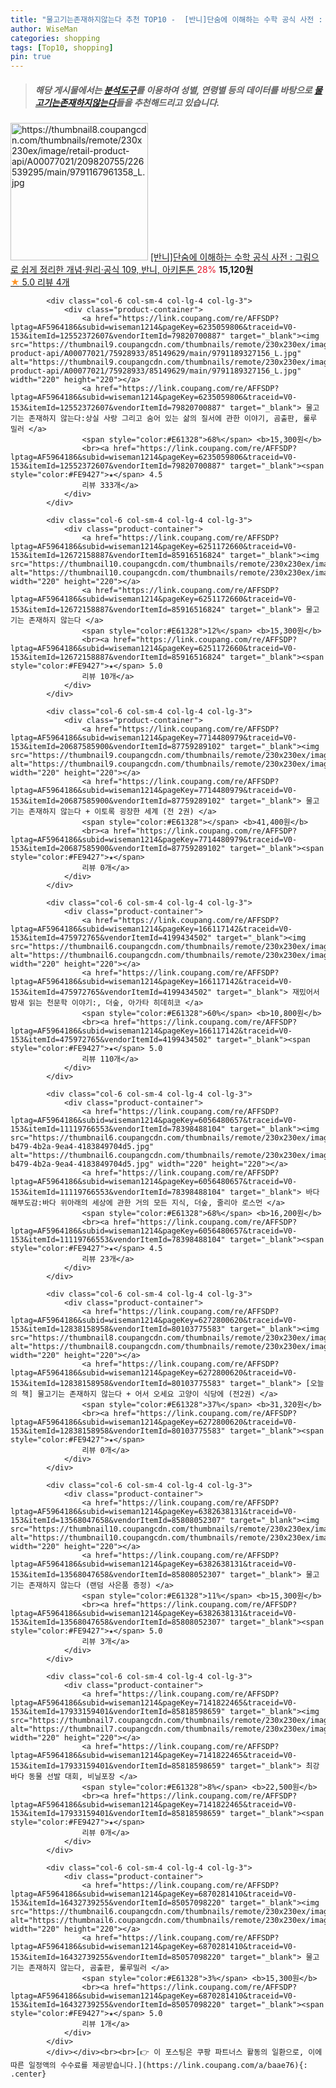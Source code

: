 ```yaml
---
title: "물고기는존재하지않는다 추천 TOP10 -  [반니]단숨에 이해하는 수학 공식 사전 : 그림으로 쉽게 정리한 개념·원리·공식 109, 반니, 아키톤톤 "
author: WiseMan
categories: shopping
tags: [Top10, shopping]
pin: true
---
```


> ##### 해당 게시물에서는 [**분석도구**](https://itemscout.io/)를 이용하여 **성별**, **연령별** 등의 데이터를 바탕으로 [**물고기는존재하지않는다**](https://link.coupang.com/a/baae76)들을 추천해드리고 있습니다.
<div class="container"><div class="row">
            <div class="col-6 col-sm-4 col-lg-4 col-lg-3">
                <div class="product-container">
                    <a href="https://link.coupang.com/re/AFFSDP?lptag=AF5964186&subid=wiseman1214&pageKey=7623485639&traceid=V0-153&itemId=20216922367&vendorItemId=87347511918" target="_blank"><img src="https://thumbnail8.coupangcdn.com/thumbnails/remote/230x230ex/image/retail-product-api/A00077021/209820755/226539295/main/9791167961358_L.jpg" alt="https://thumbnail8.coupangcdn.com/thumbnails/remote/230x230ex/image/retail-product-api/A00077021/209820755/226539295/main/9791167961358_L.jpg" width="220" height="220"></a>
                    <a href="https://link.coupang.com/re/AFFSDP?lptag=AF5964186&subid=wiseman1214&pageKey=7623485639&traceid=V0-153&itemId=20216922367&vendorItemId=87347511918" target="_blank"> [반니]단숨에 이해하는 수학 공식 사전 : 그림으로 쉽게 정리한 개념·원리·공식 109, 반니, 아키톤톤 </a>
                    <span style="color:#E61328">28%</span> <b>15,120원</b>
                    <br><a href="https://link.coupang.com/re/AFFSDP?lptag=AF5964186&subid=wiseman1214&pageKey=7623485639&traceid=V0-153&itemId=20216922367&vendorItemId=87347511918" target="_blank"><span style="color:#FE9427">★</span> 5.0
                    리뷰 4개</a>
                </div>
            </div>
            
            <div class="col-6 col-sm-4 col-lg-4 col-lg-3">
                <div class="product-container">
                    <a href="https://link.coupang.com/re/AFFSDP?lptag=AF5964186&subid=wiseman1214&pageKey=6235059806&traceid=V0-153&itemId=12552372607&vendorItemId=79820700887" target="_blank"><img src="https://thumbnail9.coupangcdn.com/thumbnails/remote/230x230ex/image/retail-product-api/A00077021/75928933/85149629/main/9791189327156_L.jpg" alt="https://thumbnail9.coupangcdn.com/thumbnails/remote/230x230ex/image/retail-product-api/A00077021/75928933/85149629/main/9791189327156_L.jpg" width="220" height="220"></a>
                    <a href="https://link.coupang.com/re/AFFSDP?lptag=AF5964186&subid=wiseman1214&pageKey=6235059806&traceid=V0-153&itemId=12552372607&vendorItemId=79820700887" target="_blank"> 물고기는 존재하지 않는다:상실 사랑 그리고 숨어 있는 삶의 질서에 관한 이야기, 곰출판, 룰루 밀러 </a>
                    <span style="color:#E61328">68%</span> <b>15,300원</b>
                    <br><a href="https://link.coupang.com/re/AFFSDP?lptag=AF5964186&subid=wiseman1214&pageKey=6235059806&traceid=V0-153&itemId=12552372607&vendorItemId=79820700887" target="_blank"><span style="color:#FE9427">★</span> 4.5
                    리뷰 333개</a>
                </div>
            </div>
            
            <div class="col-6 col-sm-4 col-lg-4 col-lg-3">
                <div class="product-container">
                    <a href="https://link.coupang.com/re/AFFSDP?lptag=AF5964186&subid=wiseman1214&pageKey=6251172660&traceid=V0-153&itemId=12672158887&vendorItemId=85916516824" target="_blank"><img src="https://thumbnail10.coupangcdn.com/thumbnails/remote/230x230ex/image/vendor_inventory/86b3/53ce69f06d03cc8c811ac02d9060816342ed88b87f234dcafda955abc805.jpg" alt="https://thumbnail10.coupangcdn.com/thumbnails/remote/230x230ex/image/vendor_inventory/86b3/53ce69f06d03cc8c811ac02d9060816342ed88b87f234dcafda955abc805.jpg" width="220" height="220"></a>
                    <a href="https://link.coupang.com/re/AFFSDP?lptag=AF5964186&subid=wiseman1214&pageKey=6251172660&traceid=V0-153&itemId=12672158887&vendorItemId=85916516824" target="_blank"> 물고기는 존재하지 않는다 </a>
                    <span style="color:#E61328">12%</span> <b>15,300원</b>
                    <br><a href="https://link.coupang.com/re/AFFSDP?lptag=AF5964186&subid=wiseman1214&pageKey=6251172660&traceid=V0-153&itemId=12672158887&vendorItemId=85916516824" target="_blank"><span style="color:#FE9427">★</span> 5.0
                    리뷰 10개</a>
                </div>
            </div>
            
            <div class="col-6 col-sm-4 col-lg-4 col-lg-3">
                <div class="product-container">
                    <a href="https://link.coupang.com/re/AFFSDP?lptag=AF5964186&subid=wiseman1214&pageKey=7714480979&traceid=V0-153&itemId=20687585900&vendorItemId=87759289102" target="_blank"><img src="https://thumbnail9.coupangcdn.com/thumbnails/remote/230x230ex/image/vendor_inventory/cb57/7d5b38deadf499db455c87a7c6003f7d4b3cb8ea344c0f8690fe9dabd4af.png" alt="https://thumbnail9.coupangcdn.com/thumbnails/remote/230x230ex/image/vendor_inventory/cb57/7d5b38deadf499db455c87a7c6003f7d4b3cb8ea344c0f8690fe9dabd4af.png" width="220" height="220"></a>
                    <a href="https://link.coupang.com/re/AFFSDP?lptag=AF5964186&subid=wiseman1214&pageKey=7714480979&traceid=V0-153&itemId=20687585900&vendorItemId=87759289102" target="_blank"> 물고기는 존재하지 않는다 + 이토록 굉장한 세계 (전 2권) </a>
                    <span style="color:#E61328"></span> <b>41,400원</b>
                    <br><a href="https://link.coupang.com/re/AFFSDP?lptag=AF5964186&subid=wiseman1214&pageKey=7714480979&traceid=V0-153&itemId=20687585900&vendorItemId=87759289102" target="_blank"><span style="color:#FE9427">★</span> 
                    리뷰 0개</a>
                </div>
            </div>
            
            <div class="col-6 col-sm-4 col-lg-4 col-lg-3">
                <div class="product-container">
                    <a href="https://link.coupang.com/re/AFFSDP?lptag=AF5964186&subid=wiseman1214&pageKey=166117142&traceid=V0-153&itemId=475972765&vendorItemId=4199434502" target="_blank"><img src="https://thumbnail6.coupangcdn.com/thumbnails/remote/230x230ex/image/vendor_inventory/4ffb/9d95bdaea7d3bbe1a2977d3595cf181cb0f165012d31646ccc3a5697cb1e.jpg" alt="https://thumbnail6.coupangcdn.com/thumbnails/remote/230x230ex/image/vendor_inventory/4ffb/9d95bdaea7d3bbe1a2977d3595cf181cb0f165012d31646ccc3a5697cb1e.jpg" width="220" height="220"></a>
                    <a href="https://link.coupang.com/re/AFFSDP?lptag=AF5964186&subid=wiseman1214&pageKey=166117142&traceid=V0-153&itemId=475972765&vendorItemId=4199434502" target="_blank"> 재밌어서 밤새 읽는 천문학 이야기:, 더숲, 아가타 히데히코 </a>
                    <span style="color:#E61328">60%</span> <b>10,800원</b>
                    <br><a href="https://link.coupang.com/re/AFFSDP?lptag=AF5964186&subid=wiseman1214&pageKey=166117142&traceid=V0-153&itemId=475972765&vendorItemId=4199434502" target="_blank"><span style="color:#FE9427">★</span> 5.0
                    리뷰 110개</a>
                </div>
            </div>
            
            <div class="col-6 col-sm-4 col-lg-4 col-lg-3">
                <div class="product-container">
                    <a href="https://link.coupang.com/re/AFFSDP?lptag=AF5964186&subid=wiseman1214&pageKey=6056480657&traceid=V0-153&itemId=11119766553&vendorItemId=78398488104" target="_blank"><img src="https://thumbnail6.coupangcdn.com/thumbnails/remote/230x230ex/image/retail/images/2021/08/24/13/9/4fd47b1c-b479-4b2a-9ea4-4183849704d5.jpg" alt="https://thumbnail6.coupangcdn.com/thumbnails/remote/230x230ex/image/retail/images/2021/08/24/13/9/4fd47b1c-b479-4b2a-9ea4-4183849704d5.jpg" width="220" height="220"></a>
                    <a href="https://link.coupang.com/re/AFFSDP?lptag=AF5964186&subid=wiseman1214&pageKey=6056480657&traceid=V0-153&itemId=11119766553&vendorItemId=78398488104" target="_blank"> 바다해부도감:바다 위아래의 세상에 관한 거의 모든 지식, 더숲, 줄리아 로스먼 </a>
                    <span style="color:#E61328">68%</span> <b>16,200원</b>
                    <br><a href="https://link.coupang.com/re/AFFSDP?lptag=AF5964186&subid=wiseman1214&pageKey=6056480657&traceid=V0-153&itemId=11119766553&vendorItemId=78398488104" target="_blank"><span style="color:#FE9427">★</span> 4.5
                    리뷰 23개</a>
                </div>
            </div>
            
            <div class="col-6 col-sm-4 col-lg-4 col-lg-3">
                <div class="product-container">
                    <a href="https://link.coupang.com/re/AFFSDP?lptag=AF5964186&subid=wiseman1214&pageKey=6272800620&traceid=V0-153&itemId=12838158958&vendorItemId=80103775583" target="_blank"><img src="https://thumbnail8.coupangcdn.com/thumbnails/remote/230x230ex/image/vendor_inventory/2ef7/29a476411024b78adcb179a31d24697fe6fcc388aab5dd5be775a1d0ed2c.jpg" alt="https://thumbnail8.coupangcdn.com/thumbnails/remote/230x230ex/image/vendor_inventory/2ef7/29a476411024b78adcb179a31d24697fe6fcc388aab5dd5be775a1d0ed2c.jpg" width="220" height="220"></a>
                    <a href="https://link.coupang.com/re/AFFSDP?lptag=AF5964186&subid=wiseman1214&pageKey=6272800620&traceid=V0-153&itemId=12838158958&vendorItemId=80103775583" target="_blank"> [오늘의 책] 물고기는 존재하지 않는다 + 어서 오세요 고양이 식당에 (전2권) </a>
                    <span style="color:#E61328">37%</span> <b>31,320원</b>
                    <br><a href="https://link.coupang.com/re/AFFSDP?lptag=AF5964186&subid=wiseman1214&pageKey=6272800620&traceid=V0-153&itemId=12838158958&vendorItemId=80103775583" target="_blank"><span style="color:#FE9427">★</span> 
                    리뷰 0개</a>
                </div>
            </div>
            
            <div class="col-6 col-sm-4 col-lg-4 col-lg-3">
                <div class="product-container">
                    <a href="https://link.coupang.com/re/AFFSDP?lptag=AF5964186&subid=wiseman1214&pageKey=6382638131&traceid=V0-153&itemId=13568047658&vendorItemId=85808052307" target="_blank"><img src="https://thumbnail10.coupangcdn.com/thumbnails/remote/230x230ex/image/vendor_inventory/b9f9/165d2ceff3b0361a92885a98775acc02fc7ed3e9e3ed9fbed67f2a5f5d3f.jpg" alt="https://thumbnail10.coupangcdn.com/thumbnails/remote/230x230ex/image/vendor_inventory/b9f9/165d2ceff3b0361a92885a98775acc02fc7ed3e9e3ed9fbed67f2a5f5d3f.jpg" width="220" height="220"></a>
                    <a href="https://link.coupang.com/re/AFFSDP?lptag=AF5964186&subid=wiseman1214&pageKey=6382638131&traceid=V0-153&itemId=13568047658&vendorItemId=85808052307" target="_blank"> 물고기는 존재하지 않는다 (랜덤 사은품 증정) </a>
                    <span style="color:#E61328">11%</span> <b>15,300원</b>
                    <br><a href="https://link.coupang.com/re/AFFSDP?lptag=AF5964186&subid=wiseman1214&pageKey=6382638131&traceid=V0-153&itemId=13568047658&vendorItemId=85808052307" target="_blank"><span style="color:#FE9427">★</span> 5.0
                    리뷰 3개</a>
                </div>
            </div>
            
            <div class="col-6 col-sm-4 col-lg-4 col-lg-3">
                <div class="product-container">
                    <a href="https://link.coupang.com/re/AFFSDP?lptag=AF5964186&subid=wiseman1214&pageKey=7141822465&traceid=V0-153&itemId=17933159401&vendorItemId=85818598659" target="_blank"><img src="https://thumbnail7.coupangcdn.com/thumbnails/remote/230x230ex/image/vendor_inventory/8009/debbbf0a977afea81991dc7ffa0215b9133bbbeaee1f9b9c33b45e165dde.jpg" alt="https://thumbnail7.coupangcdn.com/thumbnails/remote/230x230ex/image/vendor_inventory/8009/debbbf0a977afea81991dc7ffa0215b9133bbbeaee1f9b9c33b45e165dde.jpg" width="220" height="220"></a>
                    <a href="https://link.coupang.com/re/AFFSDP?lptag=AF5964186&subid=wiseman1214&pageKey=7141822465&traceid=V0-153&itemId=17933159401&vendorItemId=85818598659" target="_blank"> 최강 바다 동물 선발 대회, 비닐포장 </a>
                    <span style="color:#E61328">8%</span> <b>22,500원</b>
                    <br><a href="https://link.coupang.com/re/AFFSDP?lptag=AF5964186&subid=wiseman1214&pageKey=7141822465&traceid=V0-153&itemId=17933159401&vendorItemId=85818598659" target="_blank"><span style="color:#FE9427">★</span> 
                    리뷰 0개</a>
                </div>
            </div>
            
            <div class="col-6 col-sm-4 col-lg-4 col-lg-3">
                <div class="product-container">
                    <a href="https://link.coupang.com/re/AFFSDP?lptag=AF5964186&subid=wiseman1214&pageKey=6870281410&traceid=V0-153&itemId=16432739255&vendorItemId=85057098220" target="_blank"><img src="https://thumbnail6.coupangcdn.com/thumbnails/remote/230x230ex/image/vendor_inventory/1b4b/a9f2d8c56265ef23dbe0c8d62c830c4071934d1dd311595bb56c178662d4.jpg" alt="https://thumbnail6.coupangcdn.com/thumbnails/remote/230x230ex/image/vendor_inventory/1b4b/a9f2d8c56265ef23dbe0c8d62c830c4071934d1dd311595bb56c178662d4.jpg" width="220" height="220"></a>
                    <a href="https://link.coupang.com/re/AFFSDP?lptag=AF5964186&subid=wiseman1214&pageKey=6870281410&traceid=V0-153&itemId=16432739255&vendorItemId=85057098220" target="_blank"> 물고기는 존재하지 않는다, 곰출판, 룰루밀러 </a>
                    <span style="color:#E61328">3%</span> <b>15,300원</b>
                    <br><a href="https://link.coupang.com/re/AFFSDP?lptag=AF5964186&subid=wiseman1214&pageKey=6870281410&traceid=V0-153&itemId=16432739255&vendorItemId=85057098220" target="_blank"><span style="color:#FE9427">★</span> 5.0
                    리뷰 1개</a>
                </div>
            </div>
            </div></div><br><br>[👉 이 포스팅은 쿠팡 파트너스 활동의 일환으로, 이에 따른 일정액의 수수료를 제공받습니다.](https://link.coupang.com/a/baae76){: .center}